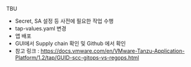 TBU
- Secret, SA 설정 등 사전에 필요한 작업 수행
- tap-values.yaml 변경
- 앱 배포
- GUI에서 Supply chain 확인 및 Github 에서 확인
- 참고 링크 : https://docs.vmware.com/en/VMware-Tanzu-Application-Platform/1.2/tap/GUID-scc-gitops-vs-regops.html
